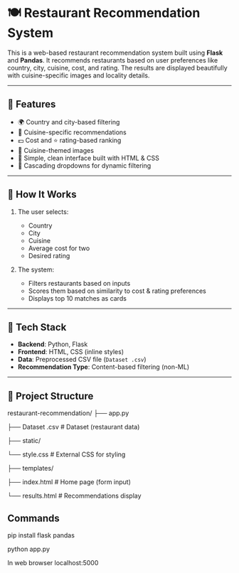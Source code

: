 # 🍽️ Restaurant Recommendation System

This is a web-based restaurant recommendation system built using **Flask** and **Pandas**. It recommends restaurants based on user preferences like country, city, cuisine, cost, and rating. The results are displayed beautifully with cuisine-specific images and locality details.

---

## 🚀 Features

- 🌍 Country and city-based filtering
- 🍜 Cuisine-specific recommendations
- 💵 Cost and ⭐ rating-based ranking
- 📸 Cuisine-themed images
- 🧾 Simple, clean interface built with HTML & CSS
- 🔁 Cascading dropdowns for dynamic filtering

---

## 🧠 How It Works

1. The user selects:
   - Country
   - City
   - Cuisine
   - Average cost for two
   - Desired rating

2. The system:
   - Filters restaurants based on inputs
   - Scores them based on similarity to cost & rating preferences
   - Displays top 10 matches as cards

---

## 🧰 Tech Stack

- **Backend**: Python, Flask
- **Frontend**: HTML, CSS (inline styles)
- **Data**: Preprocessed CSV file (`Dataset .csv`)
- **Recommendation Type**: Content-based filtering (non-ML)

---

## 📁 Project Structure

restaurant-recommendation/
├── app.py           

├── Dataset .csv          # Dataset (restaurant data)

├── static/

   └── style.css         # External CSS for styling

├── templates/

   ├── index.html        # Home page (form input)

   └── results.html      # Recommendations display


## Commands

pip install flask pandas

python app.py

In web browser localhost:5000
